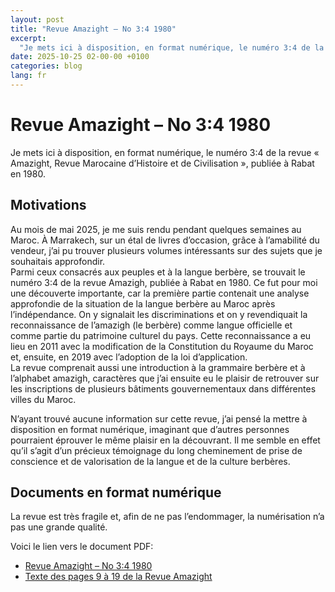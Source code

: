 ```yaml
---
layout: post
title: "Revue Amazight – No 3:4 1980"
excerpt:
  "Je mets ici à disposition, en format numérique, le numéro 3:4 de la revue « Amazight, Revue Marocaine d’Histoire et de Civilisation », publiée à Rabat en 1980"
date: 2025-10-25 02-00-00 +0100
categories: blog
lang: fr
---
```


# Revue Amazight – No 3:4 1980

Je mets ici à disposition, en format numérique, le numéro 3:4 de la revue « Amazight, Revue Marocaine d’Histoire et de Civilisation », publiée à Rabat en 1980.

## Motivations

Au mois de mai 2025, je me suis rendu pendant quelques semaines au Maroc. À Marrakech, sur un étal de livres d’occasion, grâce à l’amabilité du vendeur, j’ai pu trouver plusieurs volumes intéressants sur des sujets que je souhaitais approfondir.  
Parmi ceux consacrés aux peuples et à la langue berbère, se trouvait le numéro 3:4 de la revue Amazigh, publiée à Rabat en 1980. Ce fut pour moi une découverte importante, car la première partie contenait une analyse approfondie de la situation de la langue berbère au Maroc après l’indépendance. On y signalait les discriminations et on y revendiquait la reconnaissance de l’amazigh (le berbère) comme langue officielle et comme partie du patrimoine culturel du pays. Cette reconnaissance a eu lieu en 2011 avec la modification de la Constitution du Royaume du Maroc et, ensuite, en 2019 avec l’adoption de la loi d’application.  
La revue comprenait aussi une introduction à la grammaire berbère et à l’alphabet amazigh, caractères que j’ai ensuite eu le plaisir de retrouver sur les inscriptions de plusieurs bâtiments gouvernementaux dans différentes villes du Maroc.

N’ayant trouvé aucune information sur cette revue, j’ai pensé la mettre à disposition en format numérique, imaginant que d’autres personnes pourraient éprouver le même plaisir en la découvrant. Il me semble en effet qu’il s’agit d’un précieux témoignage du long cheminement de prise de conscience et de valorisation de la langue et de la culture berbères.

## Documents en format numérique

La revue est très fragile et, afin de ne pas l’endommager, la numérisation n’a pas une grande qualité.

Voici le lien vers le document PDF:

- [Revue Amazight – No 3:4 1980](/files/dossiers/amazight-revue/amazight-3_4-1980.pdf)
- [Texte des pages 9 à 19 de la Revue Amazight](/files/dossiers/amazight-revue/amazight-3_4-009-019.pdf)

